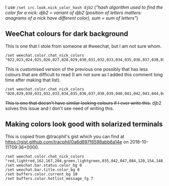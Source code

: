 I use `/set irc.look.nick_color_hash djb2` (*"hash algorithm used to find
the color for a nick: djb2 = variant of djb2 (position of letters matters:
anagrams of a nick have different color), sum = sum of letters"*)

## WeeChat colours for dark background

This is one that I stole from someone at \#weechat, but I am not sure whom.

```
/set weechat.color.chat_nick_colors "022,023,024,025,026,027,028,029,030,031,032,033,034,035,036,037,038,039,040,041,042,043,044,045,046,047,048,049,050,051,052,053,054,055,056,057,058,059,060,061,062,063,064,065,066,067,068,069,070,071,072,073,074,075,076,077,078,079,080,081,082,083,084,085,086,087,088,089,090,091,092,093,094,095,096,097,098,099,100,101,102,103,104,105,106,107,108,109,110,111,112,113,114,115,116,117,118,119,120,121,122,123,124,125,126,127,128,129,130,131,132,133,134,135,136,137,138,139,140,141,142,143,144,145,146,147,148,149,150,151,152,153,154,155,156,157,158,159,160,161,162,163,164,165,166,167,168,169,170,171,172,173,174,175,176,177,178,179,180,181,182,183,184,185,186,187,188,189,190,191,192,193,194,195,196,197,198,199,200,201,202,203,204,205,206,207,208,209,210,211,212,213,214,215,216,217,218,219,220,221,222,223,224,225,226,227,228,229"
```

This is customised version of the previous one possibly that has less
colours that are difficult to read (I am not sure as I added this comment
long time after making that list).

```
/set weechat.color.chat_nick_colors "028,029,030,031,032,033,034,035,036,037,038,039,040,041,042,043,044,045,046,047,048,049,050,051,058,059,060,061,062,063,064,065,066,067,068,069,070,071,072,073,074,075,076,077,078,079,080,081,082,083,084,085,086,087,088,089,090,091,092,093,094,095,096,097,098,099,100,101,102,103,104,105,106,107,108,109,110,111,112,113,114,115,116,117,118,119,120,121,122,123,124,125,126,127,128,129,130,131,132,133,134,135,136,137,138,139,140,141,142,143,144,145,146,147,148,149,150,151,152,153,154,155,156,157,158,159,160,161,162,163,164,165,166,167,168,169,170,171,172,173,174,175,176,177,178,179,180,181,182,183,184,185,186,187,188,189,190,191,192,193,194,195,196,197,198,199,200,201,202,203,204,205,206,207,208,209,210,211,212,213,214,215,216,217,218,219,220,221,222,223,224,225,226,227,228,229"
```

<s>This is one that doesn't have similar looking colours if I ever write
this.</s> djb2 solves this issue and I don't see need of writing this.

## Making colors look good with solarized terminals

This is copied from @tracphil's gist which you can find at https://gist.github.com/tracphil/0a6d897f6598abb6a14e on 2018-10-11T09:36+0000.

```
/set weechat.color.chat_nick_colors "red,lightred,162,167,204,green,lightgreen,035,042,047,084,120,154,148,yellow,brown,165,191,222,208,cyan,045,051,087,117,123,159,lightmagenta,128,171,176,213,111,148"
/set weechat.bar.status.color_bg 0
/set weechat.bar.title.color_bg 0
/set buffers.color.current_bg 10
/set buffers.color.hotlist_message_fg 7
```
